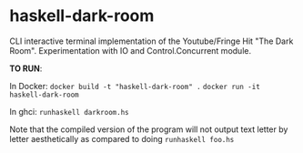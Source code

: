 # haskell-dark-room
CLI interactive terminal implementation of the Youtube/Fringe Hit "The Dark Room". Experimentation with IO and Control.Concurrent module.

**TO RUN**:

In Docker: `docker build -t "haskell-dark-room" .` `docker run -it haskell-dark-room`

In ghci: `runhaskell darkroom.hs`

Note that the compiled version of the program will not output text letter by letter aesthetically as compared to doing `runhaskell foo.hs`
